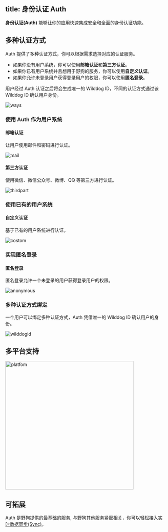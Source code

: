 
title: 身份认证 Auth
---

**身份认证(Auth)** 能够让你的应用快速集成安全和全面的身份认证功能。


## 多种认证方式

Auth 提供了多种认证方式，你可以根据需求选择对应的认证服务。

- 如果你没有用户系统，你可以使用**邮箱认证**和**第三方认证**。
- 如果你已有用户系统并且想用于野狗的服务，你可以使用**自定义认证**。
- 如果你允许未登录用户获得登录用户的权限，你可以使用**匿名登录**。

用户经过 Auth 认证之后将会生成唯一的 Wilddog ID，不同的认证方式通过该 Wilddog ID 确认用户身份。



<img src="/images/manyway.png" alt="ways" >



### 使用 Auth 作为用户系统



#### 邮箱认证

让用户使用邮件和密码进行认证。

<img src="/images/mail.png" alt="mail" >



#### 第三方认证 

使用微信、微信公众号、微博、QQ 等第三方进行认证。

<img src="/images/thirdpart.png" alt="thirdpart" >



### 使用已有的用户系统

#### 自定义认证

基于已有的用户系统进行认证。

<img src="/images/custom.png" alt="costom">



### 实现匿名登录

#### 匿名登录

匿名登录允许一个未登录的用户获得登录用户的权限。

<img src="/images/anonymous.png" alt="anonymous" >



### 多种认证方式绑定

一个用户可以绑定多种认证方式，Auth 凭借唯一的 Wilddog ID 确认用户的身份。

<img src="/images/wilddogid.png" alt="wilddogid" >



## 多平台支持

  <img src="/images/platfomlogo.png" alt="platfom" width="400" >

## 可拓展

Auth 是野狗提供的最基础的服务, 与野狗其他服务紧密相关，你可以轻松接入[实时数据同步(Sync)](/overview/sync.html)。





